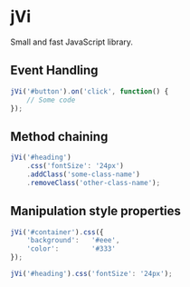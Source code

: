 jVi
==================================================

Small and fast JavaScript library.


Event Handling
--------------------------------------

```js
jVi('#button').on('click', function() {
    // Some code
});
```

Method chaining
--------------------------------------

```js
jVi('#heading')
	.css('fontSize': '24px')
	.addClass('some-class-name')
	.removeClass('other-class-name');
```


Manipulation style properties
--------------------------------------

```js
jVi('#container').css({
    'background': 	'#eee',
    'color': 		'#333'
});

jVi('#heading').css('fontSize': '24px');
```